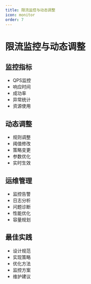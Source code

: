 ```yaml
---
title: 限流监控与动态调整
icon: monitor
order: 7
---
```


# 限流监控与动态调整

## 监控指标
- QPS监控
- 响应时间
- 成功率
- 异常统计
- 资源使用

## 动态调整
- 规则调整
- 阈值修改
- 策略变更
- 参数优化
- 实时生效

## 运维管理
- 监控告警
- 日志分析
- 问题诊断
- 性能优化
- 容量规划

## 最佳实践
- 设计规范
- 实现策略
- 优化方法
- 监控方案
- 维护建议
